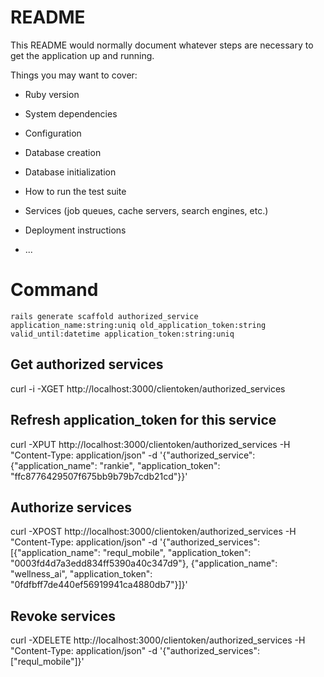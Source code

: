 # README

This README would normally document whatever steps are necessary to get the
application up and running.

Things you may want to cover:

* Ruby version

* System dependencies

* Configuration

* Database creation

* Database initialization

* How to run the test suite

* Services (job queues, cache servers, search engines, etc.)

* Deployment instructions

* ...

# Command
```
rails generate scaffold authorized_service application_name:string:uniq old_application_token:string valid_until:datetime application_token:string:uniq
```

## Get authorized services
curl -i -XGET http://localhost:3000/clientoken/authorized_services

## Refresh application_token for this service
curl -XPUT http://localhost:3000/clientoken/authorized_services -H "Content-Type: application/json" -d '{"authorized_service": {"application_name": "rankie", "application_token": "ffc8776429507f675bb9b79b7cdb21cd"}}'

## Authorize services
curl -XPOST http://localhost:3000/clientoken/authorized_services -H "Content-Type: application/json" -d '{"authorized_services": [{"application_name": "requl_mobile", "application_token": "0003fd4d7a3edd834ff5390a40c347d9"}, {"application_name": "wellness_ai", "application_token": "0fdfbff7de440ef56919941ca4880db7"}]}'

## Revoke services
curl -XDELETE http://localhost:3000/clientoken/authorized_services -H "Content-Type: application/json" -d '{"authorized_services": ["requl_mobile"]}'

